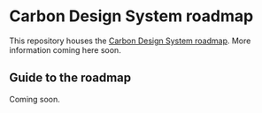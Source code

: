 # Carbon Design System roadmap

This repository houses the [Carbon Design System roadmap](https://github.com/carbon-design-system/roadmap/projects/1). More information coming here soon.

## Guide to the roadmap

Coming soon.
